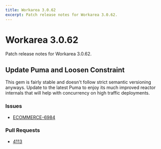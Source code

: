 ```yaml
---
title: Workarea 3.0.62
excerpt: Patch release notes for Workarea 3.0.62.
---
```


# Workarea 3.0.62

Patch release notes for Workarea 3.0.62.

## Update Puma and Loosen Constraint

This gem is fairly stable and doesn't follow strict semantic versioning
anyways. Update to the latest Puma to enjoy its much improved reactor
internals that will help with concurrency on high traffic deployments.

### Issues

- [ECOMMERCE-6984](https://jira.tools.weblinc.com/browse/ECOMMERCE-6984)

### Pull Requests

- [4113](https://stash.tools.weblinc.com/projects/WL/repos/workarea/pull-requests/4113/overview)

